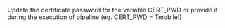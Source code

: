 Update the certificate password for the variable CERT_PWD or provide it during the execution of pipeline (eg. CERT_PWD = Tmobile!)
